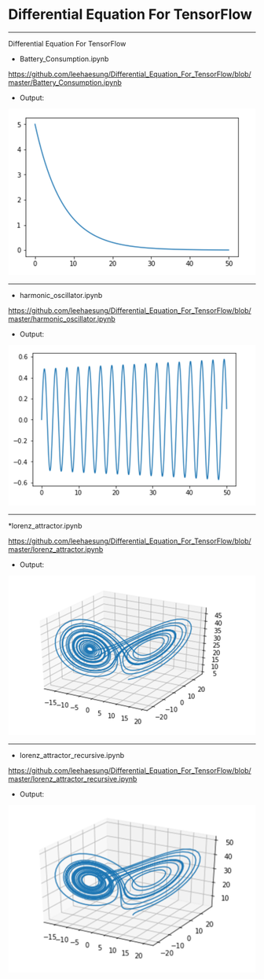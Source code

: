 # Differential Equation For TensorFlow

***

Differential Equation For TensorFlow

* Battery_Consumption.ipynb

https://github.com/leehaesung/Differential_Equation_For_TensorFlow/blob/master/Battery_Consumption.ipynb

* Output:

![BatteryConsumption.png](https://github.com/leehaesung/Differential_Equation_For_TensorFlow/blob/master/ImageFiles/BatteryConsumption.png)

***

* harmonic_oscillator.ipynb

https://github.com/leehaesung/Differential_Equation_For_TensorFlow/blob/master/harmonic_oscillator.ipynb 

* Output:

![harmonic_oscillator.png](https://github.com/leehaesung/Differential_Equation_For_TensorFlow/blob/master/ImageFiles/harmonic_oscillator.png)

***

*lorenz_attractor.ipynb

https://github.com/leehaesung/Differential_Equation_For_TensorFlow/blob/master/lorenz_attractor.ipynb 

* Output:

![lorenz_attractor.png](https://github.com/leehaesung/Differential_Equation_For_TensorFlow/blob/master/ImageFiles/lorenz_attractor.png)

***

* lorenz_attractor_recursive.ipynb

https://github.com/leehaesung/Differential_Equation_For_TensorFlow/blob/master/lorenz_attractor_recursive.ipynb

* Output:

![lorenz_attractor_recursive.png](https://github.com/leehaesung/Differential_Equation_For_TensorFlow/blob/master/ImageFiles/lorenz_attractor_recursive.png)
